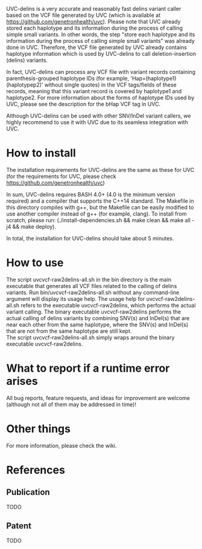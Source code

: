 UVC-delins is a very accurate and reasonably fast delins variant caller based on the VCF file generated by UVC (which is available at https://github.com/genetronhealth/uvc). 
Please note that UVC already stored each haplotype and its information during the process of calling simple small variants. 
In other words, the step "store each haplotype and its information during the process of calling simple small variants" was already done in UVC. 
Therefore, the VCF file generated by UVC already contains haplotype information which is used by UVC-delins to call deletion-insertion (delins) variants. 

In fact, UVC-delins can process any VCF file with variant records containing parenthesis-grouped haplotype IDs (for example, 'Hap=(haplotype1)(haplotypep2)' without single quotes) in the VCF tags/fields of these records, meaning that this variant record is covered by haplotype1 and haplotype2. 
For more information about the forms of haplotype IDs used by UVC, please see the description for the bHap VCF tag in UVC. 

Although UVC-delins can be used with other SNV/InDel variant callers, we highly recommend to use it with UVC due to its seamless integration with UVC. 

# How to install

The installation requirements for UVC-delins are the same as these for UVC (for the requirements for UVC, please check https://github.com/genetronhealth/uvc)

In sum, UVC-delins requires BASH 4.0+ (4.0 is the minimum version required) and a compiler that supports the C++14 standard. The Makefile in this directory compiles with g++, but the Makefile can be easily modified to use another compiler instead of g++ (for example, clang). To install from scratch, please run: (./install-dependencies.sh && make clean && make all -j4 && make deploy).

In total, the installation for UVC-delins should take about 5 minutes.

# How to use

The script uvcvcf-raw2delins-all.sh in the bin directory is the main executable that generates all VCF files related to the calling of delins variants.
Run bin/uvcvcf-raw2delins-all.sh without any command-line argument will display its usage help.
The usage help for uvcvcf-raw2delins-all.sh refers to the executable uvcvcf-raw2delins, which performs the actual variant calling.
The binary executable uvcvcf-raw2delins performs the actual calling of delins variants by combining SNV(s) and InDel(s) that are near each other from the same haplotype, where the SNV(s) and InDel(s) that are not from the same haplotype are still kept.  
The script uvcvcf-raw2delins-all.sh simply wraps around the binary executable uvcvcf-raw2delins.

# What to report if a runtime error arises

All bug reports, feature requests, and ideas for improvement are welcome (although not all of them may be addressed in time)!

# Other things

For more information, please check the wiki.

# References

## Publication

TODO

## Patent

TODO

